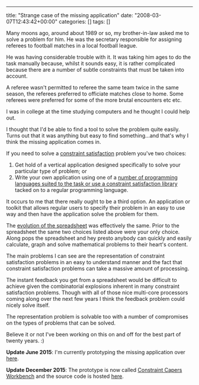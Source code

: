 ---
title: "Strange case of the missing application"
date: "2008-03-07T12:43:42+00:00"
categories: []
tags: []

Many moons ago, around about 1989 or so, my brother-in-law asked me to solve a problem for him. He was the secretary responsible for assigning referees to football matches in a local football league.

He was having considerable trouble with it. It was taking him ages to do the task manually because, whilst it sounds easy, it is rather complicated because there are a number of subtle constraints that must be taken into account.

A referee wasn't permitted to referee the same team twice in the same season, the referees preferred to officiate matches close to home. Some referees were preferred for some of the more brutal encounters etc etc.

I was in college at the time studying computers and he thought I could help out.

I thought that I'd be able to find a tool to solve the problem quite easily. Turns out that it was anything but easy to find something...and that's why I think the missing application comes in.

If you need to solve a <a href="http://en.wikipedia.org/wiki/Constraint_satisfaction">constraint satisfaction</a> problem you've two choices:
<ol>
	<li>Get hold of a vertical application designed specifically to solve your particular type of problem; or</li>
	<li>Write your own application using one of a <a href="http://www.dmoz.org/Computers/Programming/Languages/Constraint/">number of programming languages suited to the task or use a constraint satisfaction library</a> tacked on to a regular programming language.</li>
</ol>
It occurs to me that there really ought to be a third option. An application or toolkit that allows regular users to specify their problem in an easy to use way and then have the application solve the problem for them.

The <a href="http://www.bricklin.com/history/saiidea.htm">evolution of the spreadsheet</a> was effectively the same. Prior to the spreadsheet the same two choices listed above were your only choice. Along pops the spreadsheet and hey presto anybody can quickly and easily calculate, graph and solve mathematical problems to their heart's content.

The main problems I can see are the representation of constraint satisfaction problems in an easy to understand manner and the fact that constraint satisfaction problems can take a massive amount of processing.

The instant feedback you get from a spreadsheet would be difficult to achieve given the combinatorial explosions inherent in many constraint satisfaction problems. Though with all of those nice multi-core processors coming along over the next few years I think the feedback problem could nicely solve itself.

The representation problem is solvable too with a number of compromises on the types of problems that can be solved.

Believe it or not I've been working on this on and off for the best part of twenty years. :)

<strong>Update June 2015</strong>: I'm currently prototyping the missing application over <a href="https://github.com/digitalbricklayer/dyna">here</a>.

<strong>Update December 2015</strong>: The prototype is now called <a href="http://constraint-capers.github.io/">Constraint Capers Workbench</a> and the source code is hosted <a href="https://github.com/constraint-capers/workbench">here</a>.
